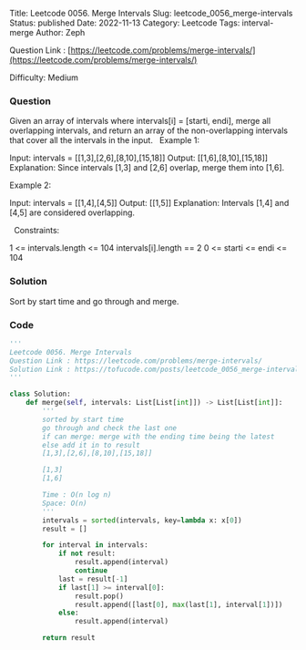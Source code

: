 Title: Leetcode 0056. Merge Intervals
Slug: leetcode_0056_merge-intervals
Status: published
Date: 2022-11-13
Category: Leetcode
Tags: interval-merge
Author: Zeph

Question Link : [https://leetcode.com/problems/merge-intervals/](https://leetcode.com/problems/merge-intervals/)

Difficulty: Medium

### Question
Given an array of intervals where intervals[i] = [starti, endi], merge all overlapping intervals, and return an array of the non-overlapping intervals that cover all the intervals in the input.
 
Example 1:

Input: intervals = [[1,3],[2,6],[8,10],[15,18]]
Output: [[1,6],[8,10],[15,18]]
Explanation: Since intervals [1,3] and [2,6] overlap, merge them into [1,6].

Example 2:

Input: intervals = [[1,4],[4,5]]
Output: [[1,5]]
Explanation: Intervals [1,4] and [4,5] are considered overlapping.

 
Constraints:

1 <= intervals.length <= 104
intervals[i].length == 2
0 <= starti <= endi <= 104

### Solution

Sort by start time and go through and merge.

### Code
```python
'''
Leetcode 0056. Merge Intervals
Question Link : https://leetcode.com/problems/merge-intervals/
Solution Link : https://tofucode.com/posts/leetcode_0056_merge-intervals.html
'''

class Solution:
    def merge(self, intervals: List[List[int]]) -> List[List[int]]:
        '''
        sorted by start time
        go through and check the last one
        if can merge: merge with the ending time being the latest
        else add it in to result
        [1,3],[2,6],[8,10],[15,18]]

        [1,3]
        [1,6]

        Time : O(n log n)
        Space: O(n)
        '''
        intervals = sorted(intervals, key=lambda x: x[0])
        result = []

        for interval in intervals:
            if not result:
                result.append(interval)
                continue
            last = result[-1]
            if last[1] >= interval[0]:
                result.pop()
                result.append([last[0], max(last[1], interval[1])])
            else:
                result.append(interval)

        return result
```

